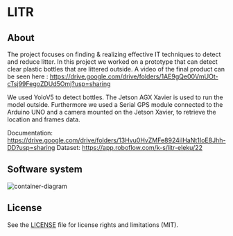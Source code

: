 # LITR

## About
The project focuses on finding & realizing effective IT techniques to detect and reduce litter.
In this project we worked on a prototype that can detect clear plastic bottles that are littered outside. 
A video of the final product can be seen here : https://drive.google.com/drive/folders/1AE9gQe00VmUOt-cTsj99FegoZDUd5Omj?usp=sharing

We used YoloV5 to detect bottles.
The Jetson AGX Xavier is used to run the model outside.
Furthermore we used a Serial GPS module connected to the Arduino UNO and a camera mounted on the Jetson Xavier, to retrieve the location and frames data. 

Documentation: https://drive.google.com/drive/folders/13Hvu0HvZMFe8924iIHaNt1IoE8Jhh-DD?usp=sharing
Dataset: https://app.roboflow.com/k-s/litr-eleku/22

## Software system
![container-diagram](http://www.plantuml.com/plantuml/png/bL9Daz9043rlVaNBYIs5NDQBfqMWNAomH9BLsbDgacbXS38pDTCXKfR_tHvW5QpouAsxypxwJUS-aF3KjHgcTzLSOuk6Gl9AcKPt4c5BvCAxDFMY7syKRRkw2-WRQuXnuyQsgTF2HFueaDIgJgTtepoEdfPPsef0w7bKJPaXb44_TenDacpol7eggo-Byg7AvX_cZxFXRPBaw8CrmsZn1WPJZS8eim5kzwh10S_ABO93wpH2lxNGH0Xq3hGYTXeFMAGui6bRlRUTaS8VXdKi_879sQ9SZxOeg1LkSFiZkVczrJ0umO22tJIESh51c3YdLID8MHEDroWQWjTG7XmMZLUEuZJtTgya1X1mreMz4a2yPOyrrDxsuRpMXTaEYMCoVR4gEPm9reUezhpALlktLxgdN22Hi8chW1GaeB5QSuyIwWFOUiVr1QIr4dNqlBaq5Kwny2HVHFr7_4xZNU0ykLUX5R1QBqyfoIlSnq16GkyLSHdJlAIBzd_5cTL3MJDtnfzg4OvdocsWZSVYKnQxWgp_XyxF95cZhcRdcv_Ey5bXVmMFXYVO4N2AiXJVM9G3GIEqPhoDNX-BrMFwK9PvyOVqyjx_oplYZzdu-ZB0Ls_RguUnCS8z6id_z2y0%20%22C4_Elements%22)

## License

See the [LICENSE](LICENSE.md) file for license rights and limitations (MIT).
